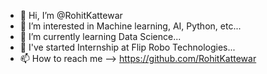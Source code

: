 - 👋 Hi, I’m @RohitKattewar
- 👀 I’m interested in Machine learning, AI, Python, etc...
- 🌱 I’m currently learning Data Science... 
- 💞️ I've started Internship at Flip Robo Technologies...
- 📫 How to reach me -->  https://github.com/RohitKattewar

<!---
RohitKattewar/RohitKattewar is a ✨ special ✨ repository because its `README.md` (this file) appears on your GitHub profile.
You can click the Preview link to take a look at your changes.
--->
